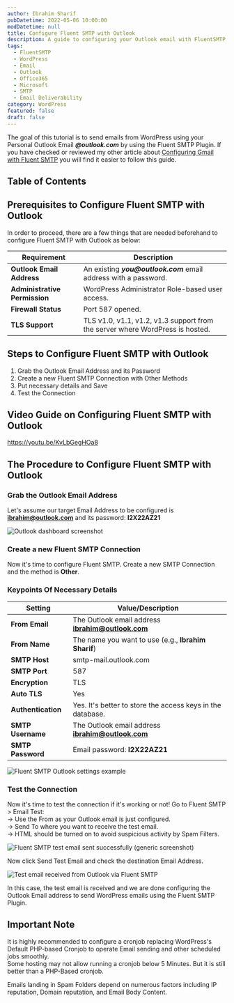 ```yaml
---
author: Ibrahim Sharif
pubDatetime: 2022-05-06 10:00:00
modDatetime: null
title: Configure Fluent SMTP with Outlook
description: A guide to configuring your Outlook email with FluentSMTP for WordPress email delivery.
tags:
  - FluentSMTP
  - WordPress
  - Email
  - Outlook
  - Office365
  - Microsoft
  - SMTP
  - Email Deliverability
category: WordPress
featured: false
draft: false
---
```


The goal of this tutorial is to send emails from WordPress using your Personal Outlook Email **_@outlook.com_** by using the Fluent SMTP Plugin. If you have checked or reviewed my other article about [Configuring Gmail with Fluent SMTP](../configure-gmail-with-fluent-smtp/) you will find it easier to follow this guide.

## Table of Contents

## Prerequisites to Configure Fluent SMTP with Outlook

In order to proceed, there are a few things that are needed beforehand to configure Fluent SMTP with Outlook as below:

| Requirement                | Description                                                                                   |
|----------------------------|-----------------------------------------------------------------------------------------------|
| **Outlook Email Address**  | An existing **_you@outlook.com_** email address with a password.                              |
| **Administrative Permission** | WordPress Administrator Role-based user access.                                             |
| **Firewall Status**        | Port 587 opened.                                                                              |
| **TLS Support**            | TLS v1.0, v1.1, v1.2, v1.3 support from the server where WordPress is hosted.                 |

## Steps to Configure Fluent SMTP with Outlook

1. Grab the Outlook Email Address and its Password
2. Create a new Fluent SMTP Connection with Other Methods
3. Put necessary details and Save
4. Test the Connection

## Video Guide on Configuring Fluent SMTP with Outlook

https://youtu.be/KvLbGegHOa8

## The Procedure to Configure Fluent SMTP with Outlook

### Grab the Outlook Email Address

Let's assume our target Email Address to be configured is **ibrahim@outlook.com** and its password: **I2X22AZ21**

![Outlook dashboard screenshot](@/assets/images/posts/fluentsmtp/fluent_smtp_outlook_dashboard.png)

### Create a new Fluent SMTP Connection

Now it's time to configure Fluent SMTP. Create a new SMTP Connection and the method is **Other**.

### Keypoints Of Necessary Details

| Setting           | Value/Description                                                                 |
|-------------------|----------------------------------------------------------------------------------|
| **From Email**    | The Outlook email address **ibrahim@outlook.com**                                |
| **From Name**     | The name you want to use (e.g., **Ibrahim Sharif**)                              |
| **SMTP Host**     | smtp-mail.outlook.com                                                            |
| **SMTP Port**     | 587                                                                              |
| **Encryption**    | TLS                                                                              |
| **Auto TLS**      | Yes                                                                              |
| **Authentication**| Yes. It's better to store the access keys in the database.                       |
| **SMTP Username** | The Outlook email address **ibrahim@outlook.com**                                |
| **SMTP Password** | Email password: **I2X22AZ21**                                                    |

![Fluent SMTP Outlook settings example](@/assets/images/posts/fluentsmtp/fluent_smtp_outlook_settings.png)

### Test the Connection

Now it's time to test the connection if it's working or not! Go to Fluent SMTP > Email Test:  
\-> Use the From as your Outlook email is just configured.  
\-> Send To where you want to receive the test email.  
\-> HTML should be turned on to avoid suspicious activity by Spam Filters.

![Fluent SMTP test email sent successfully (generic screenshot)](@/assets/images/posts/fluentsmtp/fluent_smtp_gmail_test_sent_success.png)

Now click Send Test Email and check the destination Email Address.

![Test email received from Outlook via Fluent SMTP](@/assets/images/posts/fluentsmtp/fluent_smtp_outlook_received.png)

In this case, the test email is received and we are done configuring the Outlook Email address to send WordPress emails using the Fluent SMTP Plugin.

## Important Note

It is highly recommended to configure a cronjob replacing WordPress's Default PHP-based Cronjob to operate Email sending and other scheduled jobs smoothly.  
Some hosting may not allow running a cronjob below 5 Minutes. But it is still better than a PHP-Based cronjob.

Emails landing in Spam Folders depend on numerous factors including IP reputation, Domain reputation, and Email Body Content.

<!-- * * * -->
